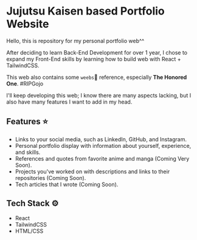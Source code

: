 # Jujutsu Kaisen based Portfolio Website

Hello, this is repository for my personal portfolio web^^

After deciding to learn Back-End Development for over 1 year, I chose to expand my Front-End skills by learning how to build web with React + TailwindCSS.

This web also contains some `weebs`🗿 reference, especially **The Honored One**. #RIPGojo

I'll keep developing this web; I know there are many aspects lacking, but I also have many features I want to add in my head.

## Features ⭐
- Links to your social media, such as LinkedIn, GitHub, and Instagram.
- Personal portfolio display with information about yourself, experience, and skills.
- References and quotes from favorite anime and manga (Coming Very Soon).
- Projects you've worked on with descriptions and links to their repositories (Coming Soon).
- Tech articles that I wrote (Coming Soon).

## Tech Stack ⚙
- React
- TailwindCSS
- HTML/CSS